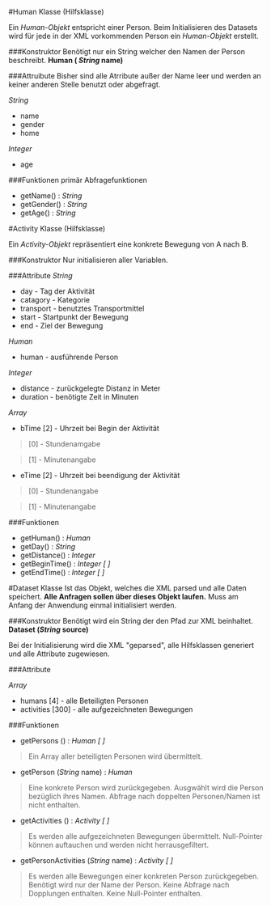 #Human Klasse (Hilfsklasse)

Ein *Human-Objekt* entspricht einer Person.
Beim Initialisieren des Datasets wird für jede in der XML vorkommenden Person ein *Human-Objekt* erstellt.

###Konstruktor
Benötigt nur ein String welcher den Namen der Person beschreibt.
**Human ( _String_ name)**


###Attruibute
Bisher sind alle Atrribute außer der Name leer und werden an keiner anderen Stelle benutzt oder abgefragt.

*String*
+ name
+ gender
+ home

*Integer*  
+ age

###Funktionen
primär Abfragefunktionen
+ getName() : *String*
+ getGender() : *String*
+ getAge() : *String*

#Activity Klasse (Hilfsklasse)

Ein *Activity-Objekt* repräsentiert eine konkrete Bewegung von A nach B. 

###Konstruktor
Nur initialisieren aller Variablen. 

###Attribute
*String*
+ day - Tag der Aktivität
+ catagory - Kategorie
+ transport - benutztes Transportmittel
+ start - Startpunkt der Bewegung
+ end - Ziel der Bewegung
	
*Human*	
+ human - ausführende Person 

*Integer*
+ distance - zurückgelegte Distanz in Meter
+ duration - benötigte Zeit in Minuten

*Array*
+ bTime [2] - Uhrzeit bei Begin der Aktivität

> [0] - Stundenamgabe

> [1] - Minutenangabe

+ eTime [2] - Uhrzeit bei beendigung der Aktivität

> [0] - Stundenangabe

> [1] - Minutenangabe

###Funktionen

+ getHuman() : *Human*
+ getDay() : *String*
+ getDistance() : *Integer*
+ getBeginTime() : *Integer [ ]* 
+ getEndTime() : *Integer [ ]* 


#Dataset Klasse
Ist das Objekt, welches die XML parsed und alle Daten speichert. **Alle Anfragen sollen über dieses Objekt laufen.**
Muss am Anfang der Anwendung einmal initialisiert werden.

###Konstruktor
Benötigt wird ein String der den Pfad zur XML beinhaltet.
**Dataset (_String_ source)**

Bei der Initialisierung wird die XML "geparsed", alle Hilfsklassen generiert und alle Attribute zugewiesen.

###Attribute

*Array*
+ humans [4] - alle Beteiligten Personen
+ activities [300] - alle aufgezeichneten Bewegungen

###Funktionen
+ getPersons () : *Human [ ]*

> Ein Array aller beteiligten Personen wird übermittelt. 

+ getPerson (*String* name) : *Human*

> Eine konkrete Person wird zurückgegeben. Ausgwählt wird die Person bezüglich ihres Namen. Abfrage nach doppelten Personen/Namen ist nicht enthalten.

+ getActivities () : *Activity [ ]*

> Es werden alle aufgezeichneten Bewegungen übermittelt. Null-Pointer können auftauchen und werden nicht herrausgefiltert.

+ getPersonActivities (*String* name) : *Activity [ ]*

> Es werden alle Bewegungen einer konkreten Person zurückgegeben. Benötigt wird nur der Name der Person. Keine Abfrage nach Dopplungen enthalten. Keine Null-Pointer enthalten.
